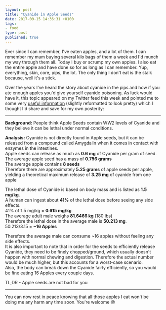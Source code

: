 ```yaml
---
layout: post
title: "Cyanide in Apple Seeds"
date: 2017-09-15 14:36:31 +0100
tags:
- food
type: post
published: true
---
```


Ever since I can remember, I've eaten apples, and a lot of them. I can remember my mum buying several kilo bags of them a week and I'd munch my way through them all. Today I buy or scrump my own apples. I also eat the entire apple and have done so for as long as I can remember. Yup, everything, skin, core, pips, the lot. The only thing I don't eat is the stalk because, well it's a stick.

Over the years I've heard the story about cyanide in the pips and how if you ate enough apples you'd give yourself cyanide poisoning. As luck would have it, this topic appeared on my Twitter feed this week and pointed me to some very [useful information](https://www.reddit.com/r/theydidthemath/comments/3dj72j/self_cyanide_in_apple_seeds/)  (slightly reformatted to look pretty) which I thought I'd share and save for my own posterity:

---

**Background:**
People think Apple Seeds contain WW2 levels of Cyanide and they believe it can be lethal under normal conditions.  

**Analysis:**
Cyanide is not directly found in Apple seeds, but it can be released from a compound called Amygdalin when it comes in contact with enzymes in the intestines.  
Apple seeds can release as much as **0.6 mg** of Cyanide per gram of seed.  
The average apple seed has a mass of **0.756 grams**  
The average apple contains **8 seeds**  
Therefore there are approximately **5.25 grams** of apple seeds per apple, yielding a theoretical maximum release of **3.25 mg** of cyanide from one apple  

The lethal dose of Cyanide is based on body mass and is listed as **1.5 mg/kg**.  
A human can ingest about **41%** of the lethal dose before seeing any side effects.  
41% of 1.5 mg/kg = **0.615 mg/kg**  
The average adult male weighs **81.6466 kg** (180 lbs)  
Therefore the lethal dose in the average male is **50.213 mg**.  
50.213/3.15 = **~16 Apples**  

Therefore the average male can consume ~16 apples without feeling any side effects.  
It is also important to note that in order for the seeds to efficiently release Cyanide, they need to be finely chopped/ground, which usually doesn't happen with normal chewing and digestion. Therefore the actual number would be much higher, but this accounts for a worst-case scenario.  
Also, the body can break down the Cyanide fairly efficiently, so you would be fine eating 16 Apples every couple days.

TL;DR - Apple seeds are not bad for you

---

You can now rest in peace knowing that all those apples I eat won't be doing me any harm any time soon. You're welcome 😜
